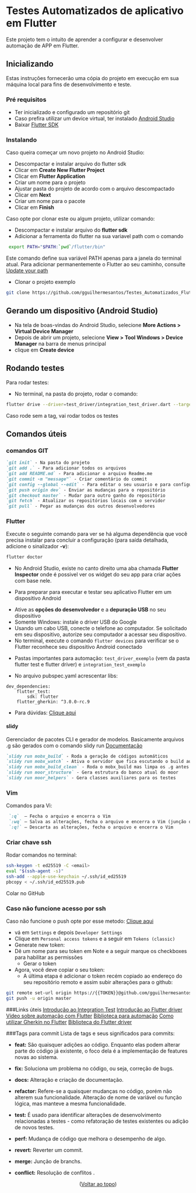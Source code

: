 <a name="readme-top"></a>
# Testes Automatizados de aplicativo em Flutter

Este projeto tem o intuito de aprender a configurar e desenvolver automação de APP em Flutter.

## Inicializando

Estas instruções fornecerão uma cópia do projeto em execução em sua máquina local para fins de desenvolvimento e teste.

### Pré requisitos

* Ter inicializado e configurado um repositório git
* Caso prefira utilizar um device virtual, ter instalado [Android Studio](https://developer.android.com/studio)
* Baixar [Flutter SDK](https://docs.flutter.dev/get-started/install)

### Instalando

Caso queira começar um novo projeto no Android Studio:
* Descompactar e instalar arquivo do flutter sdk
* Clicar em **Create New Flutter Project**
* Clicar em **Flutter Application**
* Criar um nome para o projeto
* Ajustar pasta do projeto de acordo com o arquivo descompactado
* Clicar em **Next**
* Criar um nome para o pacote
* Clicar em **Finish**

Caso opte por clonar este ou algum projeto, utilizar comando:

* Descompactar e instalar arquivo do **flutter sdk**
* Adicionar a ferramenta do flutter na sua variavel path com o comando 
```sh
 export PATH="$PATH:`pwd`/flutter/bin"
```
Este comando define sua variável PATH apenas para a janela do terminal atual. Para adicionar permanentemente o Flutter ao seu caminho, consulte [Update your path](https://docs.flutter.dev/get-started/install/macos#update-your-path)
* Clonar o projeto exemplo
```sh
git clone https://github.com/gguilhermesantos/Testes_Automatizados_Flutter
```

## Gerando um dispositivo (Android Studio)

* Na tela de boas-vindas do Android Studio, selecione **More Actions > Virtual Device Manager**
* Depois de abrir um projeto, selecione **View > Tool Windows > Device Manager** na barra de menus principal
* clique em **Create device**

## Rodando testes

Para rodar testes:
* No terminal, na pasta do projeto, rodar o comando:
```sh
flutter drive --driver=test_driver/integration_test_driver.dart --target=integration_test/gherkin_suite_test.dart --dart-define=TAGS="@Login_3"
```
Caso rode sem a tag, vai rodar todos os testes

## Comandos úteis

### comandos GIT

```markdown
`git init` - Na pasta do projeto
`git add .` - Para adicionar todos os arquivos
`git add README.md` - Para adicionar o arquivo Readme.me
`git commit -m "message"` - Criar comentário do commit
`git config --global --edit` - Para editar o seu usuario e para configurar o repositório
`git push origin dev` - Enviar as mudanças para o repositório
`git checkout master` - Mudar para outro ganho do repositório
`git fetch` - Atualizar os repositórios locais com o servidor
`git pull` - Pegar as mudanças dos outros desenvolvedores
```

### Flutter

Execute o seguinte comando para ver se há alguma dependência que você precisa instalar para concluir a configuração (para saída detalhada, adicione o sinalizador **-v**):
```sh
flutter doctor
```

* No Android Studio, existe no canto direito uma aba chamada **Flutter Inspector** onde é possivel ver os widget do seu app para criar ações com base nele.

* Para preparar para executar e testar seu aplicativo Flutter em um dispositivo Android
 - Ative as **opções do desenvolvedor** e a **depuração USB** no seu dispositivo
 - Somente Windows: instale o driver USB do Google
 - Usando um cabo USB, conecte o telefone ao computador. Se solicitado em seu dispositivo, autorize seu computador a acessar seu dispositivo.
 - No terminal, execute o comando `flutter devices` para verificar se o Flutter reconhece seu dispositivo Android conectado

* Pastas importantes para automação: `test_driver_exemplo` (vem da pasta flutter test e flutter driver) e `integration_test_exemplo`

* No arquivo pubspec.yaml acrescentar libs:
```
dev_dependencies:
    flutter_test:
        sdk: flutter
    flutter_gherkin: ^3.0.0-rc.9
```

* Para dúvidas: [Clique aqui](https://flutter.dev/docs/get-started/install)

#### slidy
Gerenciador de pacotes CLI e gerador de modelos. Basicamente arquivos .g são gerados com o comando slidy run
[Documentação](https://pub.dev/packages/slidy)

```markdown
`slidy run mobx_build` - Roda a geração de códigos automáticos
`slidy run mobx_watch` - Ativa o servidor que fica escutando o build automático
`slidy run mobx_build_clean` - Roda o mobx_build mas limpa os .g antes e utiliza a flag --delete-conflicting-outputs
`slidy run moor_structure` - Gera estrutura do banco atual do moor
`slidy run moor_helpers` - Gera classes auxiliares para os testes
```

### Vim
Comandos para Vi:
```markdown
 `:q`  – Fecha o arquivo e encerra o Vim
 `:wq` – Salva as alterações, fecha o arquivo e encerra o Vim (junção dos comandos :w, que salva o arquivo, e :q para sair)
 `:q!` – Descarta as alterações, fecha o arquivo e encerra o Vim
```

### Criar chave ssh

Rodar comandos no terminal:
```sh
ssh-keygen -t ed25519 -C <email>
eval "$(ssh-agent -s)"
ssh-add --apple-use-keychain ~/.ssh/id_ed25519
pbcopy < ~/.ssh/id_ed25519.pub
```
Colar no GitHub

### Caso não funcione acesso por ssh

Caso não funcione o push opte por esse metodo: [Clique aqui](https://www.doaction.com.br/en/blog/como-corrigir-o-erro-support-for-password-authentication-was-removed-please-use-a-personal-access-token-instead)

* vá em `Settings` e depois `Developer Settings`
* Clique em `Personal access tokens` e a seguir em `Tokens (classic)`
* Generate new token:
* Dê um nome para seu token em Note e a seguir marque os checkboxes para habilitar as permissões
  - Gerar o token
* Agora, você deve copiar o seu token:
  - A última etapa é adicionar o token recém copiado ao endereço do seu repositório remoto e assim subir alterações para o github:
```sh
git remote set-url origin https://{{TOKEN}}@github.com/gguilhermesantos/Testes_Automatizados_Flutter
git push -u origin master
```
###Links úteis
[Introdução ao Integration Test](https://docs.flutter.dev/cookbook/testing/integration/introduction)
[Introdução ao Flutter driver](https://api.flutter.dev/flutter/flutter_driver/FlutterDriver-class.html)
[Vídeo sobre automação com Flutter](https://www.youtube.com/watch?v=GsxAtdLSjRs)
[Biblioteca para automação](https://api.flutter.dev/flutter/flutter_test/CommonFinders-class.html)
[Como utilizar Gherkin no Flutter](https://pub.dev/packages/flutter_gherkin)
[Biblioteca do Flutter driver](https://api.flutter.dev/flutter/flutter_driver/flutter_driver-library.html)

###Tags para commit
Lista de tags e seus significados para commits:

* **feat:** São quaisquer adições ao código. Enquanto elas podem alterar parte do código já existente, o foco dela é a implementação de features novas ao sistema.

* **fix:** Soluciona um problema no código, ou seja, correção de bugs.

* **docs:** Alteração e criação de documentação.

* **refactor:** Refere-se a quaisquer mudanças no código, porém não alterem sua funcionalidade. Alteração de nome de variável ou função lógica, mas manteve a mesma funcionalidade.

* **test:** É usado para identificar alterações de desenvolvimento relacionadas a testes - como refatoração de testes existentes ou adição de novos testes.

* **perf:** Mudança de código que melhora o desempenho de algo.

* **revert:** Reverter um commit.

* **merge:** Junção de branchs.

* **conflict:** Resolução de conflitos .

<p align="center">(<a href="#readme-top">Voltar ao topo</a>)</p>
